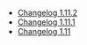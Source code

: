 *   [Changelog 1.11.2](./changelog-1.11.2.md)
*   [Changelog 1.11.1](./changelog-1.11.1.md)
*   [Changelog 1.11](./changelog-1.11.md)